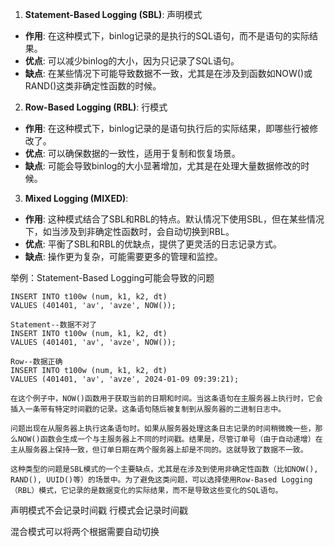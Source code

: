 

1. **Statement-Based Logging (SBL)**:
声明模式

- **作用**: 在这种模式下，binlog记录的是执行的SQL语句，而不是语句的实际结果。
- **优点**: 可以减少binlog的大小，因为只记录了SQL语句。
- **缺点**: 在某些情况下可能导致数据不一致，尤其是在涉及到函数如NOW()或RAND()这类非确定性函数的时候。

2. **Row-Based Logging (RBL)**:
行模式
- **作用**: 在这种模式下，binlog记录的是语句执行后的实际结果，即哪些行被修改了。
- **优点**: 可以确保数据的一致性，适用于复制和恢复场景。
- **缺点**: 可能会导致binlog的大小显著增加，尤其是在处理大量数据修改的时候。

3. **Mixed Logging (MIXED)**:

- **作用**: 这种模式结合了SBL和RBL的特点。默认情况下使用SBL，但在某些情况下，如当涉及到非确定性函数时，会自动切换到RBL。
- **优点**: 平衡了SBL和RBL的优缺点，提供了更灵活的日志记录方式。
- **缺点**: 操作更为复杂，可能需要更多的管理和监控。

举例：Statement-Based Logging可能会导致的问题

```
INSERT INTO t100w (num, k1, k2, dt) 
VALUES (401401, 'av', 'avze', NOW());

Statement--数据不对了
INSERT INTO t100w (num, k1, k2, dt) 
VALUES (401401, 'av', 'avze', NOW());

Row--数据正确
INSERT INTO t100w (num, k1, k2, dt) 
VALUES (401401, 'av', 'avze', 2024-01-09 09:39:21);

在这个例子中，NOW()函数用于获取当前的日期和时间。当这条语句在主服务器上执行时，它会插入一条带有特定时间戳的记录。这条语句随后被复制到从服务器的二进制日志中。

问题出现在从服务器上执行这条语句时。如果从服务器处理这条日志记录的时间稍微晚一些，那么NOW()函数会生成一个与主服务器上不同的时间戳。结果是，尽管订单号（由于自动递增）在主从服务器上保持一致，但订单日期在两个服务器上却是不同的。这就导致了数据不一致。

这种类型的问题是SBL模式的一个主要缺点，尤其是在涉及到使用非确定性函数（比如NOW(), RAND(), UUID()等）的场景中。为了避免这类问题，可以选择使用Row-Based Logging（RBL）模式，它记录的是数据变化的实际结果，而不是导致这些变化的SQL语句。
```
声明模式不会记录时间戳
行模式会记录时间戳

混合模式可以将两个根据需要自动切换